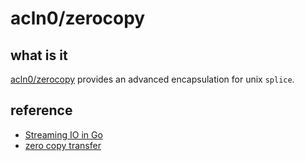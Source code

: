 # acln0/zerocopy

## what is it

[acln0/zerocopy](https://github.com/acln0/zerocopy) provides an advanced encapsulation for unix `splice`.

## reference

- [Streaming IO in Go](https://medium.com/learning-the-go-programming-language/streaming-io-in-go-d93507931185)
- [zero copy transfer](https://delveshal.github.io/2018/08/31/zero-copy-transfer/)